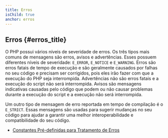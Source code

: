 ```yaml
---
title: Erros
isChild: true
anchor: erros
---
```


## Erros {#erros_title}

O PHP possui vários níveis de severidade de erros. Os três tipos mais comuns de mensagens são erros, avisos e advertências. Esses possuem diferentes níveis de severidade: `E_ERROR`, `E_NOTICE` e `E_WARNING`. Erros são erros fatais de tempo de execução e são geralmente causados por falhas no seu código e precisam ser corrigidos, pois eles irão fazer com que a execução do PHP seja interrompida. Advertências não são erros fatais e a execução do script não será interrompida. Avisos são mensagens indicativas causadas pelo código que podem ou não causar problemas durante a execução do script e a execução não será interrompida.

Um outro tipo de mensagem de erro reportada em tempo de compilação é o `E_STRICT`. Essas mensagens são usadas para sugerir mudanças no seu código para ajudar a garantir uma melhor interoperabilidade e compatibilidade do seu código.

* [Constantes Pré-definidas para Tratamento de Erros](http://www.php.net/manual/pt_BR/errorfunc.constants.php)